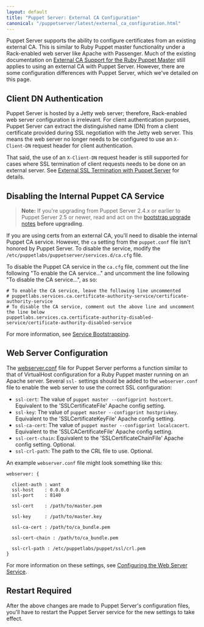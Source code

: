 ```yaml
---
layout: default
title: "Puppet Server: External CA Configuration"
canonical: "/puppetserver/latest/external_ca_configuration.html"
---
```


Puppet Server supports the ability to configure certificates from an existing
external CA. This is similar to Ruby Puppet master functionality under a Rack-enabled web server like Apache with Passenger. Much of the existing
documentation on [External CA Support for the Ruby Puppet Master](https://puppet.com/docs/puppet/latest/config_ssl_external_ca.html)
still applies to using an external CA with Puppet Server. However, there are some configuration differences with Puppet Server, which we've detailed on this page.

## Client DN Authentication

Puppet Server is hosted by a Jetty web server; therefore, Rack-enabled web server configuration is irrelevant. For client authentication purposes, Puppet Server can extract the distinguished name (DN) from a client certificate provided during SSL negotiation with the Jetty web server. This means the web server no longer needs to be configured to use an `X-Client-DN` request header for client authentication.

That said, the use of an `X-Client-DN` request header is still supported
for cases where SSL termination of client requests needs to be done on an
external server. See [External SSL Termination with Puppet Server](./external_ssl_termination.markdown) for details.

## Disabling the Internal Puppet CA Service

> **Note:** If you're upgrading from Puppet Server 2.4.x or earlier to Puppet Server 2.5 or newer, read and act on the [bootstrap upgrade notes](./bootstrap_upgrade_notes.markdown) **before upgrading**.

If you are using certs from an external CA, you'll need to disable the internal Puppet CA service. However, the `ca` setting from the `puppet.conf` file isn't honored by Puppet Server. To disable the service, modify the `/etc/puppetlabs/puppetserver/services.d/ca.cfg` file.

To disable the Puppet CA service in the `ca.cfg` file, comment out the line following "To enable the CA service..." and uncomment the line following "To disable the CA service...", as so:

```
# To enable the CA service, leave the following line uncommented
# puppetlabs.services.ca.certificate-authority-service/certificate-authority-service
# To disable the CA service, comment out the above line and uncomment the line below
puppetlabs.services.ca.certificate-authority-disabled-service/certificate-authority-disabled-service
```

For more information, see [Service Bootstrapping](./configuration.markdown#service-bootstrapping).

## Web Server Configuration

The [webserver.conf](./config_file_webserver.markdown) file for Puppet Server performs a function similar to that of VirtualHost configuration for
a Ruby Puppet master running on an Apache server. Several `ssl-` settings
should be added to the `webserver.conf` file to enable the web server to
use the correct SSL configuration:

* `ssl-cert`: The value of `puppet master --configprint hostcert`. Equivalent to the 'SSLCertificateFile' Apache config setting.
* `ssl-key`: The value of `puppet master --configprint hostprivkey`. Equivalent to the 'SSLCertificateKeyFile' Apache config setting.
* `ssl-ca-cert`: The value of `puppet master --configprint localcacert`. Equivalent to the 'SSLCACertificateFile' Apache config setting.
* `ssl-cert-chain`: Equivalent to the 'SSLCertificateChainFile' Apache config setting. Optional.
* `ssl-crl-path`: The path to the CRL file to use. Optional.

An example `webserver.conf` file might look something like this:

~~~
webserver: {

  client-auth : want
  ssl-host    : 0.0.0.0
  ssl-port    : 8140

  ssl-cert    : /path/to/master.pem

  ssl-key     : /path/to/master.key

  ssl-ca-cert : /path/to/ca_bundle.pem

  ssl-cert-chain : /path/to/ca_bundle.pem

  ssl-crl-path : /etc/puppetlabs/puppet/ssl/crl.pem
}
~~~

For more information on these settings, see [Configuring the Web Server Service](https://github.com/puppetlabs/trapperkeeper-webserver-jetty9/blob/master/doc/jetty-config.md).

## Restart Required

After the above changes are made to Puppet Server's configuration files, you'll have to restart the Puppet Server service for the new settings to take effect.
